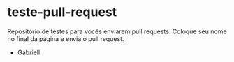 # teste-pull-request
Repositório de testes para vocês enviarem pull requests. Coloque seu nome no final da página e envia o pull request.

- Gabriell
